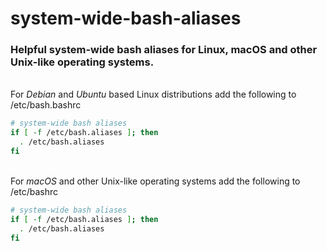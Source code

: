 # system-wide-bash-aliases
### Helpful system-wide bash aliases for Linux, macOS and other Unix-like operating systems.
\
For *Debian* and *Ubuntu* based Linux distributions add the following to /etc/bash.bashrc

```bash
# system-wide bash aliases
if [ -f /etc/bash.aliases ]; then
  . /etc/bash.aliases
fi
```
\
For *macOS* and other Unix-like operating systems add the following to /etc/bashrc

```bash
# system-wide bash aliases
if [ -f /etc/bash.aliases ]; then
  . /etc/bash.aliases
fi
````

